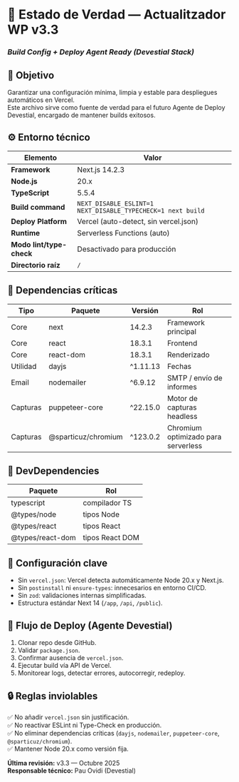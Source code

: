 # 🧠 Estado de Verdad — Actualitzador WP v3.3  
### *Build Config + Deploy Agent Ready (Devestial Stack)*

## 🎯 Objetivo  
Garantizar una configuración mínima, limpia y estable para despliegues automáticos en Vercel.  
Este archivo sirve como fuente de verdad para el futuro Agente de Deploy Devestial, encargado de mantener builds exitosos.

## ⚙️ Entorno técnico

| Elemento | Valor |
|-----------|--------|
| **Framework** | Next.js 14.2.3 |
| **Node.js** | 20.x |
| **TypeScript** | 5.5.4 |
| **Build command** | `NEXT_DISABLE_ESLINT=1 NEXT_DISABLE_TYPECHECK=1 next build` |
| **Deploy Platform** | Vercel (auto-detect, sin vercel.json) |
| **Runtime** | Serverless Functions (auto) |
| **Modo lint/type-check** | Desactivado para producción |
| **Directorio raíz** | `/` |

## 🧱 Dependencias críticas

| Tipo | Paquete | Versión | Rol |
|------|----------|----------|-----|
| Core | next | 14.2.3 | Framework principal |
| Core | react | 18.3.1 | Frontend |
| Core | react-dom | 18.3.1 | Renderizado |
| Utilidad | dayjs | ^1.11.13 | Fechas |
| Email | nodemailer | ^6.9.12 | SMTP / envío de informes |
| Capturas | puppeteer-core | ^22.15.0 | Motor de capturas headless |
| Capturas | @sparticuz/chromium | ^123.0.2 | Chromium optimizado para serverless |

## 🧩 DevDependencies
| Paquete | Rol |
|----------|-----|
| typescript | compilador TS |
| @types/node | tipos Node |
| @types/react | tipos React |
| @types/react-dom | tipos React DOM |

## 🧰 Configuración clave
- Sin `vercel.json`: Vercel detecta automáticamente Node 20.x y Next.js.  
- Sin `postinstall` ni `ensure-types`: innecesarios en entorno CI/CD.  
- Sin `zod`: validaciones internas simplificadas.  
- Estructura estándar Next 14 (`/app`, `/api`, `/public`).

## 🚀 Flujo de Deploy (Agente Devestial)
1. Clonar repo desde GitHub.  
2. Validar `package.json`.  
3. Confirmar ausencia de `vercel.json`.  
4. Ejecutar build vía API de Vercel.  
5. Monitorear logs, detectar errores, autocorregir, redeploy.

## 🔒 Reglas inviolables
✅ No añadir `vercel.json` sin justificación.  
✅ No reactivar ESLint ni Type-Check en producción.  
✅ No eliminar dependencias críticas (`dayjs`, `nodemailer`, `puppeteer-core`, `@sparticuz/chromium`).  
✅ Mantener Node 20.x como versión fija.  

**Última revisión:** v3.3 — Octubre 2025  
**Responsable técnico:** Pau Ovidi (Devestial)

